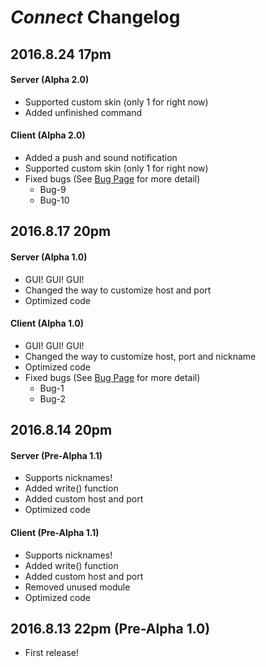 # *Connect* Changelog

## 2016.8.24 17pm
#### Server (Alpha 2.0)
* Supported custom skin (only 1 for right now)
* Added unfinished command

#### Client (Alpha 2.0)
* Added a push and sound notification
* Supported custom skin (only 1 for right now)
* Fixed bugs (See [Bug Page](https://github.com/yu-george/Connect/blob/master/Bugs.md) for more detail)
  * Bug-9
  * Bug-10

## 2016.8.17 20pm
#### Server (Alpha 1.0)
* GUI! GUI! GUI!
* Changed the way to customize host and port
* Optimized code

#### Client (Alpha 1.0)
* GUI! GUI! GUI!
* Changed the way to customize host, port and nickname
* Optimized code
* Fixed bugs (See [Bug Page](https://github.com/yu-george/Connect/blob/master/Bugs.md) for more detail)
  * Bug-1
  * Bug-2

## 2016.8.14 20pm
#### Server (Pre-Alpha 1.1)
* Supports nicknames!
* Added write() function
* Added custom host and port
* Optimized code

#### Client (Pre-Alpha 1.1)
* Supports nicknames!
* Added write() function
* Added custom host and port
* Removed unused module
* Optimized code

## 2016.8.13 22pm (Pre-Alpha 1.0)
* First release!
